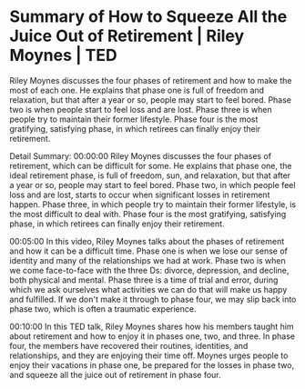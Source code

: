# Summary of How to Squeeze All the Juice Out of Retirement | Riley Moynes | TED

Riley Moynes discusses the four phases of retirement and how to make the most of each one. He explains that phase one is full of freedom and relaxation, but that after a year or so, people may start to feel bored. Phase two is when people start to feel loss and are lost. Phase three is when people try to maintain their former lifestyle. Phase four is the most gratifying, satisfying phase, in which retirees can finally enjoy their retirement.

Detail Summary: 
00:00:00
Riley Moynes discusses the four phases of retirement, which can be difficult for some. He explains that phase one, the ideal retirement phase, is full of freedom, sun, and relaxation, but that after a year or so, people may start to feel bored. Phase two, in which people feel loss and are lost, starts to occur when significant losses in retirement happen. Phase three, in which people try to maintain their former lifestyle, is the most difficult to deal with. Phase four is the most gratifying, satisfying phase, in which retirees can finally enjoy their retirement.

00:05:00
In this video, Riley Moynes talks about the phases of retirement and how it can be a difficult time. Phase one is when we lose our sense of identity and many of the relationships we had at work. Phase two is when we come face-to-face with the three Ds: divorce, depression, and decline, both physical and mental. Phase three is a time of trial and error, during which we ask ourselves what activities we can do that will make us happy and fulfilled. If we don't make it through to phase four, we may slip back into phase two, which is often a traumatic experience.

00:10:00
In this TED talk, Riley Moynes shares how his members taught him about retirement and how to enjoy it in phases one, two, and three. In phase four, the members have recovered their routines, identities, and relationships, and they are enjoying their time off. Moynes urges people to enjoy their vacations in phase one, be prepared for the losses in phase two, and squeeze all the juice out of retirement in phase four.

